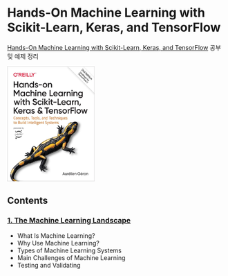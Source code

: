 # Hands-On Machine Learning with Scikit-Learn, Keras, and TensorFlow

[Hands-On Machine Learning with Scikit-Learn, Keras, and TensorFlow](https://tensorflow.blog/케라스-창시자에게-배우는-딥러닝/) 공부 및 예제 정리

<img src="./hands_on_machine_learning_2nd.jpeg" alt="book_img" width="40%"/>

## Contents

### [1. The Machine Learning Landscape](./ch1)
- What Is Machine Learning?
- Why Use Machine Learning?
- Types of Machine Learning Systems
- Main Challenges of Machine Learning
- Testing and Validating